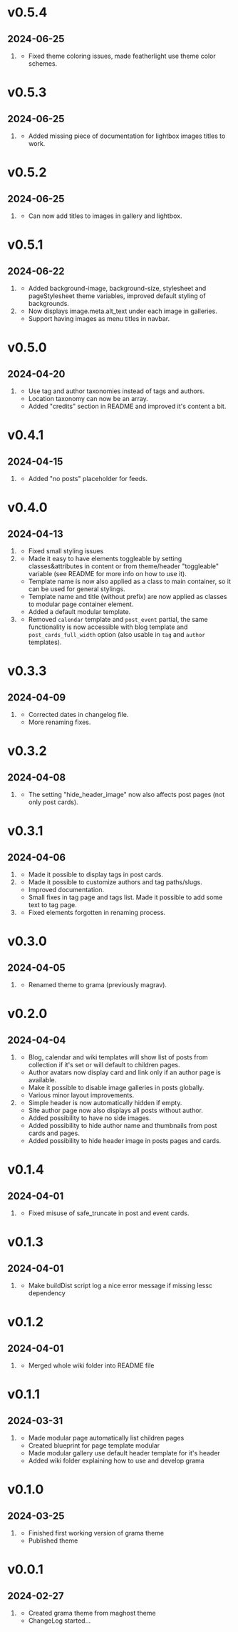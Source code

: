 <!--
# v1.2.0
## 2056-07-29

1. [](#new)
    * New features added
    * Another new feature
2. [](#improved)
    * Improvement made
    * Another improvement
3. [](#bugfix)
     * Bugfix implemented
     * Another bugfix -->


# v0.5.4
## 2024-06-25

1. [](#improved)
    * Fixed theme coloring issues, made featherlight use theme color schemes.

# v0.5.3
## 2024-06-25

1. [](#improved)
    * Added missing piece of documentation for lightbox images titles to work.

# v0.5.2
## 2024-06-25

1. [](#new)
    * Can now add titles to images in gallery and lightbox.

# v0.5.1
## 2024-06-22

1. [](#new)
    * Added background-image, background-size, stylesheet and pageStylesheet theme variables, improved default styling of backgrounds.
2. [](#improved)
    * Now displays image.meta.alt_text under each image in galleries.
    * Support having images as menu titles in navbar.

# v0.5.0
## 2024-04-20

1. [](#improved)
    * Use tag and author taxonomies instead of tags and authors.
    * Location taxonomy can now be an array.
    * Added "credits" section in README and improved it's content a bit.

# v0.4.1
## 2024-04-15

1. [](#improved)
    * Added "no posts" placeholder for feeds.

# v0.4.0
## 2024-04-13

1. [](#bugfix)
    * Fixed small styling issues
2. [](#new)
    * Made it easy to have elements toggleable by setting classes&attributes in content or from theme/header "toggleable" variable (see README for more info on how to use it).
    * Template name is now also applied as a class to main container, so it can be used for general stylings.
    * Template name and title (without prefix) are now applied as classes to modular page container element.
    * Added a default modular template.
3. [](#improved)
    * Removed `calendar` template and `post_event` partial, the same functionality is now accessible with blog template and `post_cards_full_width` option (also usable in `tag` and `author` templates).

# v0.3.3
## 2024-04-09

1. [](#bugfix)
    * Corrected dates in changelog file.
    * More renaming fixes.

# v0.3.2
## 2024-04-08

1. [](#improved)
    * The setting "hide_header_image" now also affects post pages (not only post cards).

# v0.3.1
## 2024-04-06

1. [](#new)
    * Made it possible to display tags in post cards.
2. [](#improved)
    * Made it possible to customize authors and tag paths/slugs.
    * Improved documentation.
    * Small fixes in tag page and tags list. Made it possible to add some text to tag page.
3. [](#bugfix)
    * Fixed elements forgotten in renaming process.

# v0.3.0
## 2024-04-05

1. [](#new)
    * Renamed theme to grama (previously magrav).

# v0.2.0
## 2024-04-04

1. [](#improved)
    * Blog, calendar and wiki templates will show list of posts from collection if it's set or will default to children pages.
    * Author avatars now display card and link only if an author page is available.
    * Make it possible to disable image galleries in posts globally.
    * Various minor layout improvements.
2. [](#new)
    * Simple header is now automatically hidden if empty.
    * Site author page now also displays all posts without author.
    * Added possibility to have no side images.
    * Added possibility to hide author name and thumbnails from post cards and pages.
    * Added possibility to hide header image in posts pages and cards.

# v0.1.4
## 2024-04-01

1. [](#bugfix)
    * Fixed misuse of safe_truncate in post and event cards.

# v0.1.3
## 2024-04-01

1. [](#improved)
    * Make buildDist script log a nice error message if missing lessc dependency

# v0.1.2
## 2024-04-01

1. [](#improved)
    * Merged whole wiki folder into README file

# v0.1.1
## 2024-03-31

1. [](#new)
    * Made modular page automatically list children pages
    * Created blueprint for page template modular
    * Made modular gallery use default header template for it's header
    * Added wiki folder explaining how to use and develop grama

# v0.1.0
## 2024-03-25

1. [](#new)
    * Finished first working version of grama theme
    * Published theme

# v0.0.1
## 2024-02-27

1. [](#new)
    * Created grama theme from maghost theme
    * ChangeLog started...
